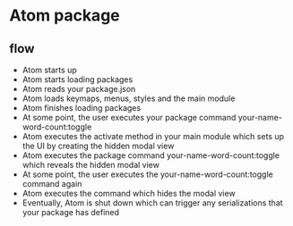 # Atom package
## flow
* Atom starts up
* Atom starts loading packages
* Atom reads your package.json
* Atom loads keymaps, menus, styles and the main module
* Atom finishes loading packages
* At some point, the user executes your package command your-name-word-count:toggle
* Atom executes the activate method in your main module which sets up the UI by creating the hidden modal view
* Atom executes the package command your-name-word-count:toggle which reveals the hidden modal view
* At some point, the user executes the your-name-word-count:toggle command again
* Atom executes the command which hides the modal view
* Eventually, Atom is shut down which can trigger any serializations that your package has defined
